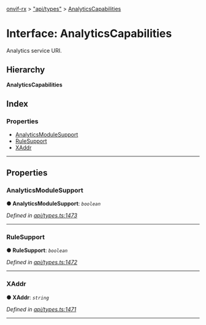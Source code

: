 [onvif-rx](../README.md) > ["api/types"](../modules/_api_types_.md) > [AnalyticsCapabilities](../interfaces/_api_types_.analyticscapabilities.md)

# Interface: AnalyticsCapabilities

Analytics service URI.

## Hierarchy

**AnalyticsCapabilities**

## Index

### Properties

* [AnalyticsModuleSupport](_api_types_.analyticscapabilities.md#analyticsmodulesupport)
* [RuleSupport](_api_types_.analyticscapabilities.md#rulesupport)
* [XAddr](_api_types_.analyticscapabilities.md#xaddr)

---

## Properties

<a id="analyticsmodulesupport"></a>

###  AnalyticsModuleSupport

**● AnalyticsModuleSupport**: *`boolean`*

*Defined in [api/types.ts:1473](https://github.com/patrickmichalina/onvif-rx/blob/1596479/src/api/types.ts#L1473)*

___
<a id="rulesupport"></a>

###  RuleSupport

**● RuleSupport**: *`boolean`*

*Defined in [api/types.ts:1472](https://github.com/patrickmichalina/onvif-rx/blob/1596479/src/api/types.ts#L1472)*

___
<a id="xaddr"></a>

###  XAddr

**● XAddr**: *`string`*

*Defined in [api/types.ts:1471](https://github.com/patrickmichalina/onvif-rx/blob/1596479/src/api/types.ts#L1471)*

___

